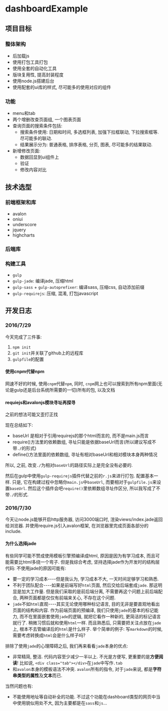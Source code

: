 # dashboardExample

## 项目目标

### 整体架构

* 后加载js
* 使用打包工具打包
* 使用全套的自动化工具
* 版块复用性, 提高封装程度
* 使用node.js搭建后台
* 使用配套的ui库的样式, 尽可能多的使用对应的组件

### 功能

* menu和tab
* 两个增删改查页面组, 一个图表页面
* 查询页面的搜索条件包括:
    * 搜索条件使用: 日期和时间, 多选框列表, 加强下拉框联动, 下拉搜索框等. 尽可能多的联动.
    * 结果展示分为: 普通表格, 排序表格, 分页, 图表, 尽可能多的结果联动.
* 新增修改页面:
    * 数据回显到ui组件上
    * 验证
    * 修改内容对比

## 技术选型

### 前端框架和库

* avalon
* oniui
* underscore
* jquery
* highcharts

### 后端库


### 构建工具

* `gulp`
* `gulp-jade`: 编译jade, 压缩html
* `gulp-sass` + `gulp-autoprefixer`: 编译sass, 压缩css, 自动添加前缀
* `gulp-requirejs`: 压缩, 混淆, 打包javascript

## 开发日志

### 2016/7/29

今天完成了三件事:
1. `npm init`
2. `git init`并关联了github上的远程库
3. `gulpfile`的配置

#### 使用cnpm代替npm

网速不好的时候, 使用`cnpm`代替`npm`, 同时, `cnpm`网上也可以搜索到所有npm里面(无论是gulp还是后台系统所需要的一切)所有的包, 以及文档

#### requiejs和avalonjs模块寻址再探寻

之前的想法可能又歪打正找

现在总结如下:

* baseUrl 是相对于引用requirejs的那个html而言的, 而不是main.js而言
* require()方法里的依赖数组, 寻址只能是依据baseUrl而言(所以建议写成不带`./`的形式)
* define()方法里面的依赖数组, 寻址有相对baseUrl和相对模块本身两种情况

所以, 之前, 改变`./`为相对`baseUrl`的路径实际上是完全没有必要的.

然后在gulp中使用`gulp-requirejs`插件代替之前的`r.js`来进行打包. 配置基本一样. 只是, 它在构建过程中忽略你`main.js`中`baseUrl`, 而要相对于`gulpfile.js`来设置`baseUrl`. 然后这个插件会吧`require()`里依赖数组寻址作区分, 所以我写成了不带`./`的形式.

### 2016/7/30

今天让node.js能够开启http服务器,  访问3000端口时, 渲染views/index.jade返回给浏览器.
并使用require.js引入avalon框架, 在浏览器里完成页面各部分的include.

#### 为什么选择jade

有些同学可能不赞成使用模板引擎预编译成html, 原因是因为有学习成本, 而且可能需要比html多绕一个弯子.
但是我综合考虑, 坚持选择jade作为开发时的结构层代码:
不使用jade的原因可能有:

* 要一定的学习成本----但是我认为, 学习成本不大, 一天时间足够学习和熟悉.
* 不利于团队配合----如果是前端写好`html`页面, 然后交给后端套成`jade`. 那这明显是加大工作量. 但是我们采取的是前后端分离, 不需要再这个问题上前后端配合, 两种页面都是仅仅有前端来关心, 不存在这个问题. 
* `jade`不如`html`直观----其实无论使用哪种标记语言, 目的无非是要直观地看出页面的结构和内容. 作为前端页面的预编译, 我们只使用`jade`的基本的标记能力, 而不在里面嵌套使用`jade`的逻辑, 就把它看作一种新的, 更简洁的标记语言就行了. 稍微习惯后就和使用`html`一样. 而且熟悉后, 只需要把关注点放在`jade`上, 根本不去管编译后的`html`是什么样子. 举个简单的例子: 写`markdown`的时候, 需要考虑转换成`html`会是什么样子吗?

排除了使用`jade`的心理障碍之后, 我们再来看看`jade`本身的优点:

* 非常精简, 整洁. 代码内容至少减少一半以上. 不光是方便写, 更重要的是**方便阅读**! 比如说, `<div class="tab"></div>`在`jade`中写作`.tab`
* 和`avalon`本身的模板语法不冲突. `avalon`所有的指令, 对于`jade`来说, 都是**字符串类型的属性**及**文本**而已.

当然问题也有:

* 不能使用地址等自动补全的功能. 不过这个功能在dashboard类型的网页中当中使用貌似用处不大, 因为主要都是在`sass`和`js`...